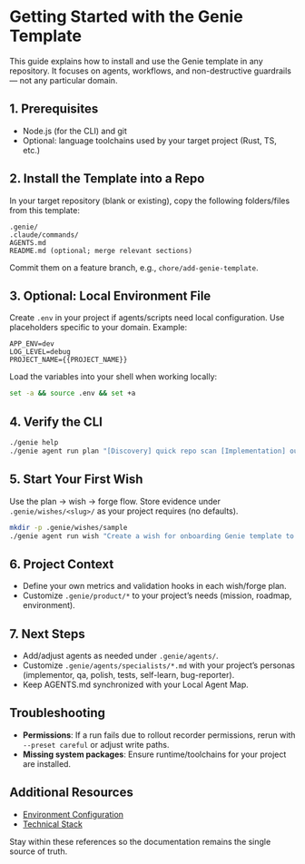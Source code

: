 # Getting Started with the Genie Template

This guide explains how to install and use the Genie template in any repository. It focuses on agents, workflows, and non-destructive guardrails — not any particular domain.

## 1. Prerequisites

- Node.js (for the CLI) and git
- Optional: language toolchains used by your target project (Rust, TS, etc.)

## 2. Install the Template into a Repo

In your target repository (blank or existing), copy the following folders/files from this template:

```text
.genie/
.claude/commands/
AGENTS.md
README.md (optional; merge relevant sections)
```

Commit them on a feature branch, e.g., `chore/add-genie-template`.

## 3. Optional: Local Environment File

Create `.env` in your project if agents/scripts need local configuration. Use placeholders specific to your domain. Example:

```env
APP_ENV=dev
LOG_LEVEL=debug
PROJECT_NAME={{PROJECT_NAME}}
```

Load the variables into your shell when working locally:

```bash
set -a && source .env && set +a
```

## 4. Verify the CLI

```bash
./genie help
./genie agent run plan "[Discovery] quick repo scan [Implementation] outline wish [Verification] list next steps"
```

## 5. Start Your First Wish

Use the plan → wish → forge flow. Store evidence under `.genie/wishes/<slug>/` as your project requires (no defaults).

```bash
mkdir -p .genie/wishes/sample
./genie agent run wish "Create a wish for onboarding Genie template to {{PROJECT_NAME}}."
```

## 6. Project Context

- Define your own metrics and validation hooks in each wish/forge plan.
- Customize `.genie/product/*` to your project’s needs (mission, roadmap, environment).

## 7. Next Steps

- Add/adjust agents as needed under `.genie/agents/`.
- Customize `.genie/agents/specialists/*.md` with your project’s personas (implementor, qa, polish, tests, self-learn, bug-reporter).
- Keep AGENTS.md synchronized with your Local Agent Map.

## Troubleshooting

- **Permissions**: If a run fails due to rollout recorder permissions, rerun with `--preset careful` or adjust write paths.
- **Missing system packages**: Ensure runtime/toolchains for your project are installed.

## Additional Resources

- [Environment Configuration](../product/environment.md)
- [Technical Stack](../product/tech-stack.md)

Stay within these references so the documentation remains the single source of truth.
